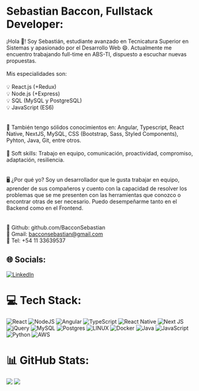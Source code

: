 # Sebastian Baccon, Fullstack Developer:

¡Hola 👋! Soy Sebastián, estudiante avanzado en Tecnicatura Superior en Sistemas y apasionado por el Desarrollo Web 😄. Actualmente me encuentro trabajando full-time en ABS-TI, dispuesto a escuchar nuevas propuestas.<br><br>Mis especialidades son:<br><br>💡 React.js (+Redux)<br>💡 Node.js (+Express)<br>💡 SQL (MySQL y PostgreSQL)<br>💡 JavaScript (ES6)<br><br><br>🔧 También tengo sólidos conocimientos en: Angular, Typescript, React Native, NextJS, MySQL, CSS (Bootstrap, Sass, Styled Components), Pyhton, Java, Git, entre otros.<br><br>🔧 Soft skills: Trabajo en equipo, comunicación, proactividad, compromiso, adaptación, resiliencia.<br><br><br>🖥️ ¿Por qué yo? Soy un desarrollador que le gusta trabajar en equipo, aprender de sus compañeros y cuento con la capacidad de resolver los problemas que se me presenten con las herramientas que conozco o encontrar otras de ser necesario. Puedo desempeñarme tanto en el Backend como en el Frontend.<br><br><br>💼 Github: github.com/BacconSebastian<br>📩 Gmail: bacconsebastian@gmail.com<br>📱 Tel: +54 11 33639537


## 🌐 Socials:
[![LinkedIn](https://img.shields.io/badge/LinkedIn-%230077B5.svg?logo=linkedin&logoColor=white)](https://linkedin.com/in/bacconsebastian) 

# 💻 Tech Stack:
![React](https://img.shields.io/badge/react-%2320232a.svg?style=for-the-badge&logo=react&logoColor=%2361DAFB) ![NodeJS](https://img.shields.io/badge/node.js-6DA55F?style=for-the-badge&logo=node.js&logoColor=white) ![Angular](https://img.shields.io/badge/angular-%23DD0031.svg?style=for-the-badge&logo=angular&logoColor=white) ![TypeScript](https://img.shields.io/badge/typescript-%23007ACC.svg?style=for-the-badge&logo=typescript&logoColor=white) ![React Native](https://img.shields.io/badge/react_native-%2320232a.svg?style=for-the-badge&logo=react&logoColor=%2361DAFB) ![Next JS](https://img.shields.io/badge/Next-black?style=for-the-badge&logo=next.js&logoColor=white) ![jQuery](https://img.shields.io/badge/jquery-%230769AD.svg?style=for-the-badge&logo=jquery&logoColor=white) ![MySQL](https://img.shields.io/badge/mysql-%2300f.svg?style=for-the-badge&logo=mysql&logoColor=white) ![Postgres](https://img.shields.io/badge/postgres-%23316192.svg?style=for-the-badge&logo=postgresql&logoColor=white) ![LINUX](https://img.shields.io/badge/Linux-FCC624?style=for-the-badge&logo=linux&logoColor=black) ![Docker](https://img.shields.io/badge/docker-%230db7ed.svg?style=for-the-badge&logo=docker&logoColor=white) ![Java](https://img.shields.io/badge/java-%23ED8B00.svg?style=for-the-badge&logo=java&logoColor=white) ![JavaScript](https://img.shields.io/badge/javascript-%23323330.svg?style=for-the-badge&logo=javascript&logoColor=%23F7DF1E) ![Python](https://img.shields.io/badge/python-3670A0?style=for-the-badge&logo=python&logoColor=ffdd54) ![AWS](https://img.shields.io/badge/AWS-%23FF9900.svg?style=for-the-badge&logo=amazon-aws&logoColor=white)

# 📊 GitHub Stats:
![](https://github-readme-stats.vercel.app/api?username=BacconSebastian&theme=dark&hide_border=false&include_all_commits=false&count_private=false)
![](https://github-readme-streak-stats.herokuapp.com/?user=BacconSebastian&theme=dark&hide_border=false)
